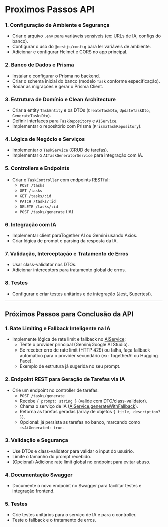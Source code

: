 # Proximos Passos API

### 1. Configuração de Ambiente e Segurança

* Criar o arquivo `.env` para variáveis sensíveis (ex: URLs de IA, configs do banco).
* Configurar o uso do `@nestjs/config` para ler variáveis de ambiente.
* Adicionar e configurar Helmet e CORS no app principal.

### 2. Banco de Dados e Prisma

* Instalar e configurar o Prisma no backend.
* Criar o schema inicial do banco (modelo `Task` conforme especificação).
* Rodar as migrações e gerar o Prisma Client.

### 3. Estrutura de Domínio e Clean Architecture

* Criar a entity `TaskEntity` e os DTOs (`CreateTaskDto`, `UpdateTaskDto`, `GenerateTasksDto`).
* Definir interfaces para `TaskRepository` e `AIService`.
* Implementar o repositório com Prisma (`PrismaTaskRepository`).

### 4. Lógica de Negócio e Serviços

* Implementar o `TaskService` (CRUD de tarefas).
* Implementar o `AITaskGeneratorService` para integração com IA.

### 5. Controllers e Endpoints

* Criar o `TaskController` com endpoints RESTful:
  * `POST /tasks`
  * `GET /tasks`
  * `GET /tasks/:id`
  * `PATCH /tasks/:id`
  * `DELETE /tasks/:id`
  * `POST /tasks/generate` (IA)

### 6. Integração com IA

* Implementar client paraTogether AI ou Gemini usando Axios.
* Criar lógica de prompt e parsing da resposta da IA.

### 7. Validação, Interceptação e Tratamento de Erros

* Usar class-validator nos DTOs.
* Adicionar interceptors para tratamento global de erros.

### 8. Testes

* Configurar e criar testes unitários e de integração (Jest, Supertest).

---



## Próximos Passos para Conclusão da API

### 1. **Rate Limiting e Fallback Inteligente na IA**

* Implemente lógica de rate limit e fallback no [AIService](vscode-file://vscode-app/Applications/Visual%20Studio%20Code.app/Contents/Resources/app/out/vs/code/electron-browser/workbench/workbench.html):
  * Tente o provider principal (Gemini/Google AI Studio).
  * Se receber erro de rate limit (HTTP 429) ou falha, faça fallback automático para o provider secundário (ex: TogetherAI ou Hugging Face).
  * Exemplo de estrutura já sugerida no seu prompt.

### 2. **Endpoint REST para Geração de Tarefas via IA**

* Crie um endpoint no controller de tarefas:
  * `POST /tasks/generate`
  * Recebe `{ prompt: string }` (valide com DTO/class-validator).
  * Chama o serviço de IA ([AIService.generateWithFallback](vscode-file://vscode-app/Applications/Visual%20Studio%20Code.app/Contents/Resources/app/out/vs/code/electron-browser/workbench/workbench.html)).
  * Retorna as tarefas geradas (array de objetos `{ title, description? }`).
  * Opcional: já persista as tarefas no banco, marcando como `isAiGenerated: true`.

### 3. **Validação e Segurança**

* Use DTOs e class-validator para validar o input do usuário.
* Limite o tamanho do prompt recebido.
* (Opcional) Adicione rate limit global no endpoint para evitar abuso.

### 4. **Documentação Swagger**

* Documente o novo endpoint no Swagger para facilitar testes e integração frontend.

### 5. **Testes**

* Crie testes unitários para o serviço de IA e para o controller.
* Teste o fallback e o tratamento de erros.
